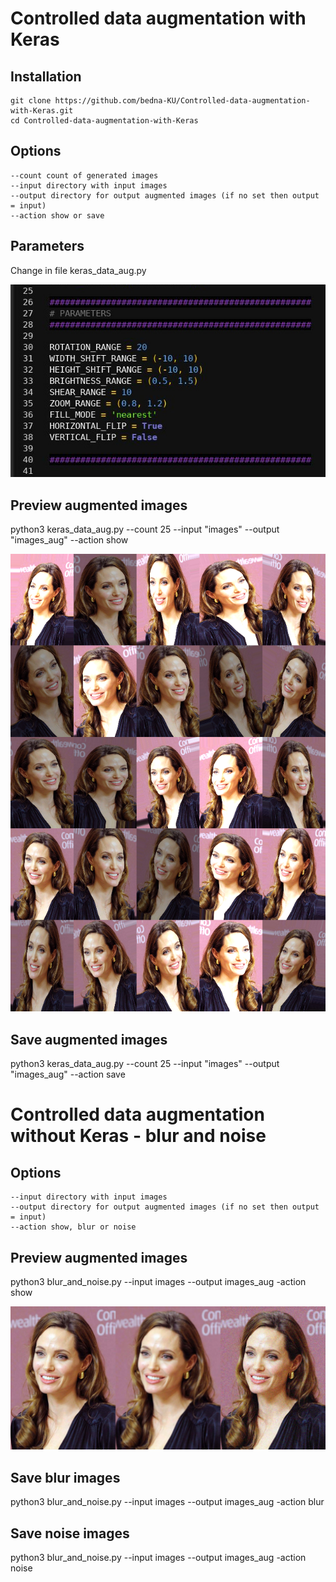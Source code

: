 # Controlled data augmentation with Keras

## Installation
```
git clone https://github.com/bedna-KU/Controlled-data-augmentation-with-Keras.git
cd Controlled-data-augmentation-with-Keras
```

## Options
    --count count of generated images
    --input directory with input images
    --output directory for output augmented images (if no set then output = input)
    --action show or save

## Parameters
Change in file keras_data_aug.py

![Keras data augmentation parameters](https://raw.githubusercontent.com/bedna-KU/Controlled-data-augmentation-with-Keras/master/keras_data_augmentation_parameters.jpg)

## Preview augmented images
python3 keras_data_aug.py --count 25 --input "images" --output "images_aug" --action show

![Preview images](https://raw.githubusercontent.com/bedna-KU/Controlled-data-augmentation-with-Keras/master/Preview_window_keras_data_augmentation.png)

## Save augmented images
python3 keras_data_aug.py --count 25 --input "images" --output "images_aug" --action save

# Controlled data augmentation without Keras - blur and noise

## Options
    --input directory with input images
    --output directory for output augmented images (if no set then output = input)
    --action show, blur or noise

## Preview augmented images
python3 blur_and_noise.py --input images --output images_aug -action show

![Preview images](https://raw.githubusercontent.com/bedna-KU/Controlled-data-augmentation-with-Keras/master/blur_and_noise.png)

## Save blur images
python3 blur_and_noise.py --input images --output images_aug -action blur

## Save noise images
python3 blur_and_noise.py --input images --output images_aug -action noise

